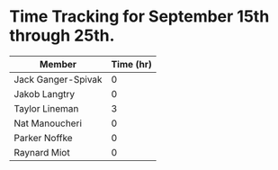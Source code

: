 # Time Tracking for September 15th through 25th.

| Member             | Time (hr) |
|--------------------|-----------|
| Jack Ganger-Spivak | 0         |
| Jakob Langtry      | 0         |
| Taylor Lineman     | 3         |
| Nat Manoucheri     | 0         |
| Parker Noffke      | 0         |
| Raynard Miot       | 0         |
